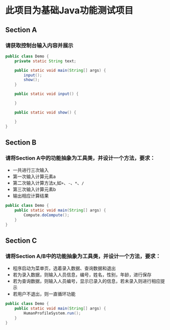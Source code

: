# 此项目为基础Java功能测试项目

## Section A

### 请获取控制台输入内容并展示

```java
public class Demo {
    private static String text;

    public static void main(String[] args) {
        input();
        show();
    }

    public static void input() {

    }

    public static void show() {

    }
}
```

## Section B

### 请将Section A中的功能抽象为工具类，并设计一个方法，要求：

- 一共进行三次输入
- 第一次输入计算元素a
- 第二次输入计算方法x,如`+`、`-`、`*`、`/`
- 第三次输入计算元素b
- 输出相应计算结果

```java
public class Demo {
    public static void main(String[] args) {
        Compute.doCompute();
    }
}
```

## Section C

### 请将Section A/B中的功能抽象为工具类，并设计一个方法，要求：

- 程序启动为菜单页，选着录入数据、查询数据和退出
- 若为录入数据，则输入人员信息，编号，姓名，性别，年龄，进行保存
- 若为查询数据，则输入人员编号，显示已录入的信息，若未录入则进行相应提示
- 若用户不退出，则一直循环功能

```java
public class Demo {
    public static void main(String[] args) {
        HumanProfileSystem.run();
    }
}
```
